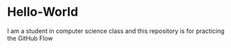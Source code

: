 # Hello-World
I am a student in computer science class and this repository is for practicing the GitHub Flow
